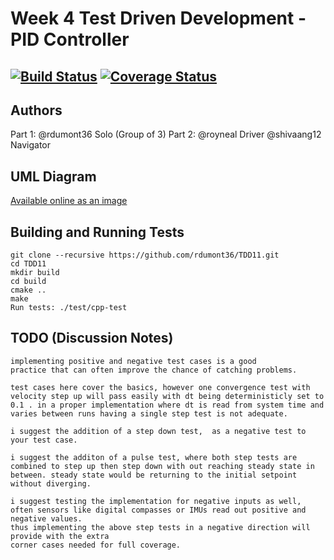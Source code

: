 # Week 4 Test Driven Development - PID Controller
[![Build Status](https://travis-ci.org/rdumont36/TDD11.svg?branch=master)](https://travis-ci.org/rdumont36/TDD11)
[![Coverage Status](https://coveralls.io/repos/github/rdumont36/TDD11/badge.svg?branch=master)](https://coveralls.io/github/rdumont36/TDD11?branch=master)
---

## Authors

Part 1: @rdumont36 Solo (Group of 3)
Part 2: @royneal Driver 
	@shivaang12 Navigator 

## UML Diagram

[Available online as an image](https://drive.google.com/file/d/101eZGlcmx3B5cjUZktztFfm26cpdheR4/view?usp=sharing)

## Building and Running Tests
```
git clone --recursive https://github.com/rdumont36/TDD11.git
cd TDD11
mkdir build
cd build
cmake ..
make
Run tests: ./test/cpp-test
```

## TODO (Discussion Notes)
```
implementing positive and negative test cases is a good 
practice that can often improve the chance of catching problems. 

test cases here cover the basics, however one convergence test with velocity step up will pass easily with dt being deterministicly set to 0.1 . in a proper implementation where dt is read from system time and varies between runs having a single step test is not adequate.

i suggest the addition of a step down test,  as a negative test to your test case.

i suggest the additon of a pulse test, where both step tests are combined to step up then step down with out reaching steady state in between. steady state would be returning to the initial setpoint without diverging.

i suggest testing the implementation for negative inputs as well, often sensors like digital compasses or IMUs read out positive and negative values. 
thus implementing the above step tests in a negative direction will provide with the extra
corner cases needed for full coverage.  
 
```
